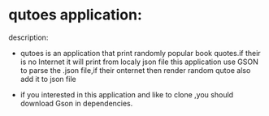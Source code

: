 # qutoes application:
description:


- qutoes is an application that print randomly popular book quotes.if their is no Internet it will print from localy json file this application use GSON to parse the .json file,if their onternet then render random qutoe also add it to json file

- if you interested in this application and like to clone ,you should download Gson in dependencies.